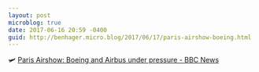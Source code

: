 ```yaml
---
layout: post
microblog: true
date: 2017-06-16 20:59 -0400
guid: http://benhager.micro.blog/2017/06/17/paris-airshow-boeing.html
---
```

🛩 [Paris Airshow: Boeing and Airbus under pressure - BBC News](http://www.bbc.com/news/business-40306837)
